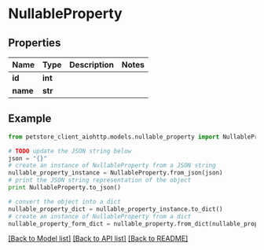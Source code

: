 # NullableProperty


## Properties

Name | Type | Description | Notes
------------ | ------------- | ------------- | -------------
**id** | **int** |  | 
**name** | **str** |  | 

## Example

```python
from petstore_client_aiohttp.models.nullable_property import NullableProperty

# TODO update the JSON string below
json = "{}"
# create an instance of NullableProperty from a JSON string
nullable_property_instance = NullableProperty.from_json(json)
# print the JSON string representation of the object
print NullableProperty.to_json()

# convert the object into a dict
nullable_property_dict = nullable_property_instance.to_dict()
# create an instance of NullableProperty from a dict
nullable_property_form_dict = nullable_property.from_dict(nullable_property_dict)
```
[[Back to Model list]](../README.md#documentation-for-models) [[Back to API list]](../README.md#documentation-for-api-endpoints) [[Back to README]](../README.md)



